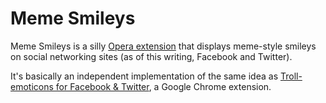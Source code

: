 Meme Smileys
============

Meme Smileys is a silly
[Opera extension](https://addons.opera.com/addons/extensions/) that
displays meme-style smileys on social networking sites (as of this
writing, Facebook and Twitter).

It's basically an independent implementation of the same idea as
[Troll-emoticons for Facebook & Twitter](https://chrome.google.com/webstore/detail/hndllphbhpadfpoikpaofkkkpkpnmjik),
a Google Chrome extension.
